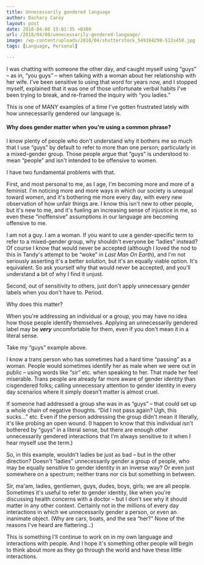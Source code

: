 ```yaml
---
title: Unnecessarily gendered language
author: Dachary Carey
layout: post
date: 2018-04-08 15:01:35 +0300
url: /2018/04/08/unnecessarily-gendered-language/
image: /wp-content/uploads/2018/04/shutterstock_549384298-512x450.jpg
tags: [Language, Personal]

---
```

I was chatting with someone the other day, and caught myself using &#8220;guys&#8221; &#8211; as in, &#8220;you guys&#8221; &#8211; when talking with a woman about her relationship with her wife. I've been sensitive to using that word for years now, and I stopped myself, explained that it was one of those unfortunate verbal habits I've been trying to break, and re-framed the inquiry with &#8220;you ladies.&#8221;

This is one of MANY examples of a time I've gotten frustrated lately with how unnecessarily gendered our language is.

#### Why does gender matter when you're using a common phrase?

I know plenty of people who don't understand why it bothers me so much that I use &#8220;guys&#8221; by default to refer to more than one person; particularly in a mixed-gender group. Those people argue that &#8220;guys&#8221; is understood to mean &#8220;people&#8221; and isn't intended to be offensive to women.

I have two fundamental problems with that.

First, and most personal to me, as I age, I'm becoming more and more of a feminist. I'm noticing more and more ways in which our society is unequal toward women, and it's bothering me more every day, with every new observation of how unfair things are. I know this isn't new to other people, but it's new to me, and it's fueling an increasing sense of injustice in me, so even these &#8220;inoffensive&#8221; assumptions in our language are becoming offensive to me.

I am not a guy. I am a woman. If you want to use a gender-specific term to refer to a mixed-gender group, why shouldn't everyone be &#8220;ladies&#8221; instead? Of course I know that would never be accepted (although I loved the nod to this in Tandy's attempt to be &#8220;woke&#8221; in _Last Man On Earth_), and I'm not seriously asserting it's a better solution, but it's an equally viable option. It's equivalent. So ask yourself why that would never be accepted, and you'll understand a bit of why I find it unjust.

Second, out of sensitivity to others, just don't apply unnecessary gender labels when you don't have to. Period.

Why does this matter?

When you're addressing an individual or a group, you may have no idea how those people identify themselves. Applying an unnecessarily gendered label may be **_very_** uncomfortable for them, even if you don't mean it in a literal sense.

Take my &#8220;guys&#8221; example above.

I know a trans person who has sometimes had a hard time &#8220;passing&#8221; as a woman. People would sometimes identify her as male when we were out in public &#8211; using words like &#8220;sir&#8221; etc. when speaking to her. That made her feel miserable. Trans people are already far more aware of gender identity than cisgendered folks; calling unnecessary attention to gender identity in every day scenarios where it simply doesn't matter is almost cruel.

If someone had addressed a group she was in as &#8220;guys&#8221; &#8211; that could set up a whole chain of negative thoughts. &#8220;Did I not pass again? Ugh, this sucks&#8230;&#8221; etc. Even if the person addressing the group didn't mean it literally, it's like probing an open wound. (I happen to know that this individual isn't bothered by &#8220;guys&#8221; in a literal sense, but there are enough other unnecessarily gendered interactions that I'm always sensitive to it when I hear myself use the term.)

So, in this example, wouldn't ladies be just as bad &#8211; but in the other direction? Doesn't &#8220;ladies&#8221; unnecessarily gender a group of people, who may be equally sensitive to gender identity in an inverse way? Or even just somewhere on a spectrum; neither trans nor cis but something in between.

Sir, ma'am, ladies, gentlemen, guys, dudes, boys, girls; we are all people. Sometimes it's useful to refer to gender identity, like when you're discussing health concerns with a doctor &#8211; but I don't see why it should matter in any other context. Certainly not in the millions of every day interactions in which we unnecessarily gender a person, or even an inanimate object. (Why are cars, boats, and the sea &#8220;her?&#8221; None of the reasons I've heard are flattering&#8230;)

This is something I'll continue to work on in my own language and interactions with people. And I hope it's something other people will begin to think about more as they go through the world and have these little interactions.